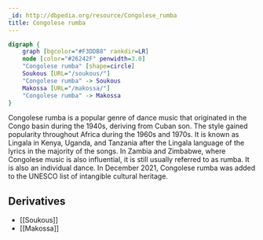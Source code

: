 ```yaml
---
_id: http://dbpedia.org/resource/Congolese_rumba
title: Congolese rumba
---
```


```dot
digraph {
	graph [bgcolor="#F3DDB8" rankdir=LR]
	node [color="#26242F" penwidth=3.0]
	"Congolese rumba" [shape=circle]
	Soukous [URL="/soukous/"]
	"Congolese rumba" -> Soukous
	Makossa [URL="/makossa/"]
	"Congolese rumba" -> Makossa
}
```

Congolese rumba is a popular genre of dance music that originated in the Congo basin during the 1940s, deriving from Cuban son. The style gained popularity throughout Africa during the 1960s and 1970s. It is known as Lingala in Kenya, Uganda, and Tanzania after the Lingala language of the lyrics in the majority of the songs. In Zambia and Zimbabwe, where Congolese music is also influential, it is still usually referred to as rumba. It is also an individual dance. In December 2021, Congolese rumba was added to the UNESCO list of intangible cultural heritage.

## Derivatives

- [[Soukous]]
- [[Makossa]]
